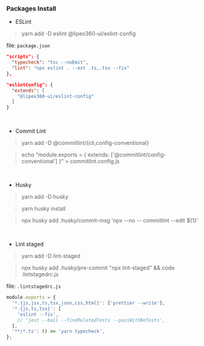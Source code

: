 ### Packages Install

* ESLint
> yarn add -D eslint @lipex360-ui/eslint-config

file: `package.json`
```json
"scripts": {
  "typecheck": "tsc --noEmit",
  "lint": "npx eslint . --ext .ts,.tsx --fix"
},

"eslintConfig": {
  "extends": [
    "@lipex360-ui/eslint-config"
  ]
}

```
<br />

* Commit Lint
> yarn add -D  @commitlint/{cli,config-conventional}

> echo "module.exports = { extends: ['@commitlint/config-conventional'] }" > commitlint.config.js

<br />

* Husky
> yarn add -D husky

> yarn husky install

> npx husky add .husky/commit-msg  'npx --no -- commitlint --edit ${1}'

<br />

* Lint staged

> yarn add -D lint-staged

> npx husky add .husky/pre-commit "npx lint-staged" && code .lintstagedrc.js

file: `.lintstagedrc.js`
```js
module.exports = {
  '*.{js,jsx,ts,tsx,json,css,html}': ['prettier --write'],
  '*.{js,ts,tsx}': [
    'eslint --fix',
    // 'jest --bail --findRelatedTests --passWithNoTests',
  ],
  '**/*.ts': () => 'yarn typecheck',
};

```


